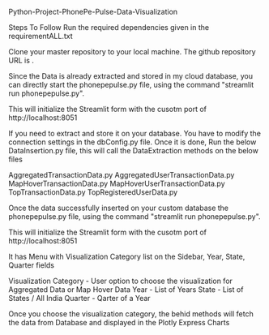 Python-Project-PhonePe-Pulse-Data-Visualization

Steps To Follow
Run the required dependencies given in the requirementALL.txt

Clone your master repository to your local machine. The github repository URL is .

Since the Data is already extracted and stored in my cloud database, you can directly 
start the phonepepulse.py file, using the command "streamlit run phonepepulse.py".

This will initialize the Streamlit form with the cusotm port of http://localhost:8051

If you need to extract and store it on your database. You have to modify the connection settings in the dbConfig.py file.
Once it is done, Run the below DataInsertion.py file, this will call the DataExtraction methods on the below files

AggregatedTransactionData.py
AggregatedUserTransactionData.py
MapHoverTransactionData.py
MapHoverUserTransactionData.py
TopTransactionData.py
TopRegisteredUserData.py

Once the data successfully inserted on your custom database the phonepepulse.py file, using the command "streamlit run phonepepulse.py".

This will initialize the Streamlit form with the cusotm port of http://localhost:8051

It has Menu with Visualization Category list on the Sidebar, Year, State, Quarter fields

   Visualization Category - User option to choose the visualization for Aggregated Data or Map Hover Data
   Year - List of Years
   State - List of States / All India
   Quarter - Qarter of a Year

Once you choose the visualization category, the behid methods will fetch the data from Database and displayed in the Plotly Express Charts





